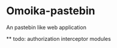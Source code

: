 Omoika-pastebin
===============

An pastebin like web application




**  todo:  authorization interceptor  modules

           